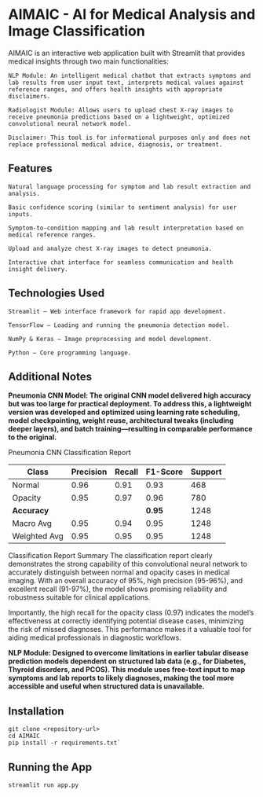 # AIMAIC - AI for Medical Analysis and Image Classification

AIMAIC is an interactive web application built with Streamlit that provides medical insights through two main functionalities:

    NLP Module: An intelligent medical chatbot that extracts symptoms and lab results from user input text, interprets medical values against reference ranges, and offers health insights with appropriate disclaimers.

    Radiologist Module: Allows users to upload chest X-ray images to receive pneumonia predictions based on a lightweight, optimized convolutional neural network model.

    Disclaimer: This tool is for informational purposes only and does not replace professional medical advice, diagnosis, or treatment.

## Features

    Natural language processing for symptom and lab result extraction and analysis.

    Basic confidence scoring (similar to sentiment analysis) for user inputs.

    Symptom-to-condition mapping and lab result interpretation based on medical reference ranges.

    Upload and analyze chest X-ray images to detect pneumonia.

    Interactive chat interface for seamless communication and health insight delivery.

## Technologies Used

    Streamlit – Web interface framework for rapid app development.

    TensorFlow – Loading and running the pneumonia detection model.

    NumPy & Keras – Image preprocessing and model development.

    Python – Core programming language.

## Additional Notes

**Pneumonia CNN Model: The original CNN model delivered high accuracy but was too large for practical deployment. To address this, a lightweight version was developed and optimized using learning rate scheduling, model checkpointing, weight reuse, architectural tweaks (including deeper layers), and batch training—resulting in comparable performance to the original.**

Pneumonia CNN Classification Report

| Class     | Precision | Recall | F1-Score | Support |
|-----------|-----------|--------|----------|---------|
| Normal    | 0.96      | 0.91   | 0.93     | 468     |
| Opacity   | 0.95      | 0.97   | 0.96     | 780     |
| **Accuracy** |        |        | **0.95** | 1248    |
| Macro Avg | 0.95      | 0.94   | 0.95     | 1248    |
| Weighted Avg | 0.95   | 0.95   | 0.95     | 1248    |

Classification Report Summary
The classification report clearly demonstrates the strong capability of this convolutional neural network to accurately distinguish between normal and opacity cases in medical imaging. With an overall accuracy of 95%, high precision (95-96%), and excellent recall (91-97%), the model shows promising reliability and robustness suitable for clinical applications.

Importantly, the high recall for the opacity class (0.97) indicates the model’s effectiveness at correctly identifying potential disease cases, minimizing the risk of missed diagnoses. This performance makes it a valuable tool for aiding medical professionals in diagnostic workflows.

**NLP Module: Designed to overcome limitations in earlier tabular disease prediction models dependent on structured lab data (e.g., for Diabetes, Thyroid disorders, and PCOS). This module uses free-text input to map symptoms and lab reports to likely diagnoses, making the tool more accessible and useful when structured data is unavailable.**

## Installation

```
git clone <repository-url>
cd AIMAIC
pip install -r requirements.txt`
```

## Running the App

```
streamlit run app.py
```
